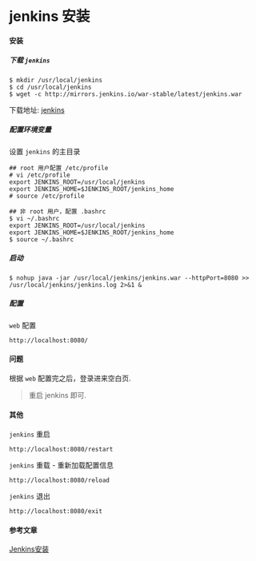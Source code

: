 jenkins 安装
=============

#### 安装

##### 下载 `jenkins`
```
$ mkdir /usr/local/jenkins
$ cd /usr/local/jenkins
$ wget -c http://mirrors.jenkins.io/war-stable/latest/jenkins.war
```
下载地址: [jenkins](https://jenkins.io/doc/pipeline/tour/getting-started/)

##### 配置环境变量
设置 `jenkins` 的主目录
```
## root 用户配置 /etc/profile
# vi /etc/profile
export JENKINS_ROOT=/usr/local/jenkins
export JENKINS_HOME=$JENKINS_ROOT/jenkins_home
# source /etc/profile

## 非 root 用户，配置 .bashrc
$ vi ~/.bashrc
export JENKINS_ROOT=/usr/local/jenkins
export JENKINS_HOME=$JENKINS_ROOT/jenkins_home
$ source ~/.bashrc
```

##### 启动
```
$ nohup java -jar /usr/local/jenkins/jenkins.war --httpPort=8080 >> /usr/local/jenkins/jenkins.log 2>&1 &
```

##### 配置
`web` 配置
```
http://localhost:8080/
```

#### 问题
根据 `web` 配置完之后，登录进来空白页.
> 重启 jenkins 即可.

#### 其他
`jenkins` 重启
```
http://localhost:8080/restart
```

`jenkins` 重载 - 重新加载配置信息
```
http://localhost:8080/reload
```

`jenkins` 退出
```
http://localhost:8080/exit
```


#### 参考文章  
[Jenkins安装](https://www.jianshu.com/p/195fc1588df8)
